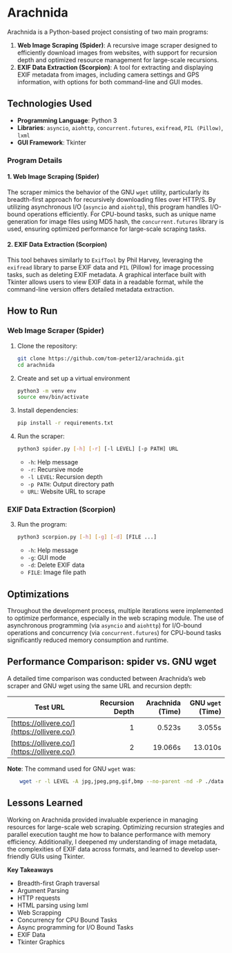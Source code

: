 # Arachnida

Arachnida is a Python-based project consisting of two main programs:

1. **Web Image Scraping (Spider)**: A recursive image scraper designed to efficiently download images from websites, with support for recursion depth and optimized resource management for large-scale recursions.
2. **EXIF Data Extraction (Scorpion)**: A tool for extracting and displaying EXIF metadata from images, including camera settings and GPS information, with options for both command-line and GUI modes.

## Technologies Used

- **Programming Language**: Python 3
- **Libraries**: `asyncio`, `aiohttp`, `concurrent.futures`, `exifread`, `PIL (Pillow)`, `lxml`
- **GUI Framework**: Tkinter

### Program Details

#### 1. Web Image Scraping (Spider)
The scraper mimics the behavior of the GNU `wget` utility, particularly its breadth-first approach for recursively downloading files over HTTP/S. By utilizing asynchronous I/O (`asyncio` and `aiohttp`), this program handles I/O-bound operations efficiently. For CPU-bound tasks, such as unique name generation for image files using MD5 hash, the `concurrent.futures` library is used, ensuring optimized performance for large-scale scraping tasks.

#### 2. EXIF Data Extraction (Scorpion)
This tool behaves similarly to `ExifTool` by Phil Harvey, leveraging the `exifread` library to parse EXIF data and `PIL` (Pillow) for image processing tasks, such as deleting EXIF metadata. A graphical interface built with Tkinter allows users to view EXIF data in a readable format, while the command-line version offers detailed metadata extraction.


## How to Run

### Web Image Scraper (Spider)
1. Clone the repository:

   ```bash
   git clone https://github.com/tom-peter12/arachnida.git
   cd arachnida

   ```
2. Create and set up a virtual environment
   
   ```bash
   python3 -m venv env
   source env/bin/activate

    ```
3. Install dependencies:

   ```bash
   pip install -r requirements.txt

   ```
4. Run the scraper:

   ```bash
   python3 spider.py [-h] [-r] [-l LEVEL] [-p PATH] URL 
   ```
   - `-h`: Help message
   - `-r`: Recursive mode
   - `-l LEVEL`: Recursion depth
   - `-p PATH`: Output directory path
   - `URL`: Website URL to scrape

### EXIF Data Extraction (Scorpion)
3. Run the program:

   ```bash
   python3 scorpion.py [-h] [-g] [-d] [FILE ...]
   ```
   - `-h`: Help message
   - `-g`: GUI mode
   - `-d`: Delete EXIF data
   - `FILE`: Image file path


## Optimizations

Throughout the development process, multiple iterations were implemented to optimize performance, especially in the web scraping module. The use of asynchronous programming (via `asyncio` and `aiohttp`) for I/O-bound operations and concurrency (via `concurrent.futures`) for CPU-bound tasks significantly reduced memory consumption and runtime.


## Performance Comparison: spider vs. GNU wget

A detailed time comparison was conducted between Arachnida’s web scraper and GNU wget using the same URL and recursion depth:


| Test URL                        | Recursion Depth | Arachnida (Time) | GNU `wget` (Time) |
|---------------------------------|-----------------:|------------------:|-------------------:|
| [https://ollivere.co/](https://ollivere.co/) | 1               | 0.523s         | 3.055s          |
| [https://ollivere.co/](https://ollivere.co/) | 2               | 19.066s         | 13.010s          |


**Note**: The command used for GNU `wget` was:

```bash
	wget -r -l LEVEL -A jpg,jpeg,png,gif,bmp --no-parent -nd -P ./data <URL>
```


## Lessons Learned

Working on Arachnida provided invaluable experience in managing resources for large-scale web scraping. Optimizing recursion strategies and parallel execution taught me how to balance performance with memory efficiency. Additionally, I deepened my understanding of image metadata, the complexities of EXIF data across formats, and learned to develop user-friendly GUIs using Tkinter.

**Key Takeaways** 
- Breadth-first Graph traversal
- Argument Parsing
- HTTP requests
- HTML parsing using lxml
- Web Scrapping
- Concurrency for CPU Bound Tasks
- Async programming for I/O Bound Tasks
- EXIF Data
- Tkinter Graphics 


